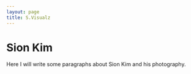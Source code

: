 ```yaml
---
layout: page
title: S.Visualz
---
```


<h1 class="jumbo-h1"> Sion Kim </h1>

Here I will write some paragraphs about Sion Kim and his photography.
